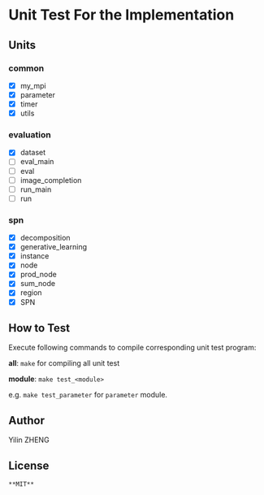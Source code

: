 # Unit Test For the Implementation

## Units

### common

- [x] my_mpi
- [x] parameter
- [x] timer
- [x] utils

### evaluation

- [x] dataset
- [ ] eval_main
- [ ] eval
- [ ] image_completion
- [ ] run_main
- [ ] run

### spn

- [x] decomposition
- [x] generative_learning
- [x] instance
- [x] node
- [x] prod_node
- [x] sum_node
- [x] region
- [x] SPN

## How to Test

Execute following commands to compile corresponding unit test program:

**all**: `make` for compiling all unit test

**module**: `make test_<module>`

e.g. `make test_parameter` for `parameter` module.

## Author

Yilin ZHENG

## License

    **MIT**

